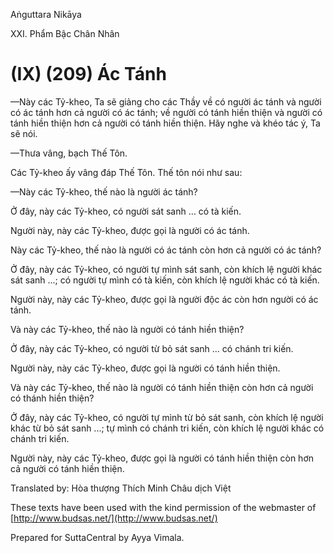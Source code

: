  

Aṅguttara Nikāya

XXI. Phẩm Bậc Chân Nhân

# (IX) (209) Ác Tánh

—Này các Tỷ-kheo, Ta sẽ giảng cho các Thầy về có người ác tánh và người có ác tánh hơn cả người có ác tánh; về người có tánh hiền thiện và người có tánh hiền thiện hơn cả người có tánh hiền thiện. Hãy nghe và khéo tác ý, Ta sẽ nói.

—Thưa vâng, bạch Thế Tôn.

Các Tỷ-kheo ấy vâng đáp Thế Tôn. Thế tôn nói như sau:

—Này các Tỷ-kheo, thế nào là người ác tánh?

Ở đây, này các Tỷ-kheo, có người sát sanh ... có tà kiến.

Người này, này các Tỷ-kheo, được gọi là người có ác tánh.

Này các Tỷ-kheo, thế nào là người có ác tánh còn hơn cả người có ác tánh?

Ở đây, này các Tỷ-kheo, có người tự mình sát sanh, còn khích lệ người khác sát sanh ...; có người tự mình có tà kiến, còn khích lệ người khác có tà kiến.

Người này, này các Tỷ-kheo, được gọi là người độc ác còn hơn người có ác tánh.

Và này các Tỷ-kheo, thế nào là người có tánh hiền thiện?

Ở đây, này các Tỷ-kheo, có người từ bỏ sát sanh ... có chánh tri kiến.

Người này, này các Tỷ-kheo, được gọi là người có tánh hiền thiện.

Và này các Tỷ-kheo, thế nào là người có tánh hiền thiện còn hơn cả người có thánh hiền thiện?

Ở đây, này các Tỷ-kheo, có người tự mình từ bỏ sát sanh, còn khích lệ người khác từ bỏ sát sanh ...; tự mình có chánh tri kiến, còn khích lệ người khác có chánh tri kiến.

Người này, này các Tỷ-kheo, được gọi là người có tánh hiền thiện còn hơn cả người có tánh hiền thiện.

Translated by: Hòa thượng Thích Minh Châu dịch Việt

These texts have been used with the kind permission of the webmaster of [http://www.budsas.net/](http://www.budsas.net/)

Prepared for SuttaCentral by Ayya Vimala.